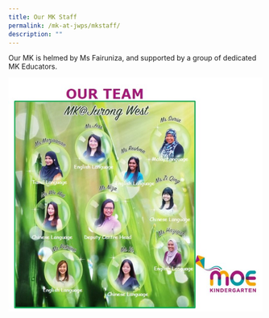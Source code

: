 ```yaml
---
title: Our MK Staff
permalink: /mk-at-jwps/mkstaff/
description: ""
---
```

Our MK is helmed by Ms Fairuniza, and supported by a group of dedicated MK Educators.

![](/images/MK/Team.jpg)